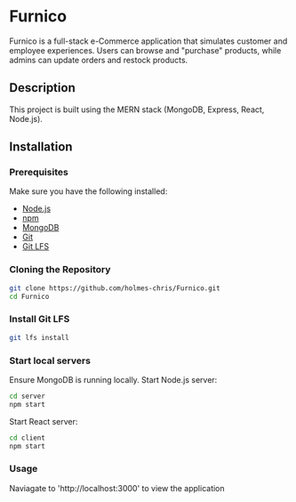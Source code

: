 # Furnico

Furnico is a full-stack e-Commerce application that simulates customer and employee experiences. Users can browse and "purchase" products, while admins can update orders and restock products.

## Description

This project is built using the MERN stack (MongoDB, Express, React, Node.js).

## Installation


### Prerequisites

Make sure you have the following installed:
- [Node.js](https://nodejs.org/)
- [npm](https://www.npmjs.com/)
- [MongoDB](https://www.mongodb.com/)
- [Git](https://git-scm.com/)
- [Git LFS](https://git-lfs.github.com)

### Cloning the Repository

```sh
git clone https://github.com/holmes-chris/Furnico.git
cd Furnico
```

### Install Git LFS
``` sh
git lfs install
```

### Start local servers

Ensure MongoDB is running locally.
Start Node.js server:
```sh
cd server
npm start
```

Start React server:
```sh
cd client
npm start
```

### Usage
Naviagate to 'http://localhost:3000' to view the application

